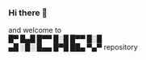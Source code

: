 ### Hi there 👋 

and welcome to <br/>
***█▀ █▄█ █▀▀ █░█ █▀▀ █░█***<br/>
***▄█ ░█░ █▄▄ █▀█ ██▄ ▀▄▀***
repository <br/>

<!--
**klich3/klich3** is a ✨ _special_ ✨ repository because its `README.md` (this file) appears on your GitHub profile.

Here are some ideas to get you started:

- 🔭 I’m currently working on ...
- 🌱 I’m currently learning ...
- 👯 I’m looking to collaborate on ...
- 🤔 I’m looking for help with ...
- 💬 Ask me about ...
- 📫 How to reach me: ...
- 😄 Pronouns: ...
- ⚡ Fun fact: ...
-->
